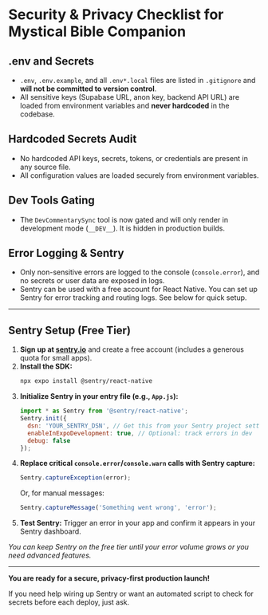 # Security & Privacy Checklist for Mystical Bible Companion

## .env and Secrets
- `.env`, `.env.example`, and all `.env*.local` files are listed in `.gitignore` and **will not be committed to version control**.
- All sensitive keys (Supabase URL, anon key, backend API URL) are loaded from environment variables and **never hardcoded** in the codebase.

## Hardcoded Secrets Audit
- No hardcoded API keys, secrets, tokens, or credentials are present in any source file.
- All configuration values are loaded securely from environment variables.

## Dev Tools Gating
- The `DevCommentarySync` tool is now gated and will only render in development mode (`__DEV__`). It is hidden in production builds.

## Error Logging & Sentry
- Only non-sensitive errors are logged to the console (`console.error`), and no secrets or user data are exposed in logs.
- Sentry can be used with a free account for React Native. You can set up Sentry for error tracking and routing logs. See below for quick setup.

---

## Sentry Setup (Free Tier)

1. **Sign up at [sentry.io](https://sentry.io/)** and create a free account (includes a generous quota for small apps).
2. **Install the SDK:**
   ```sh
   npx expo install @sentry/react-native
   ```
3. **Initialize Sentry in your entry file (e.g., `App.js`):**
   ```js
   import * as Sentry from '@sentry/react-native';
   Sentry.init({
     dsn: 'YOUR_SENTRY_DSN', // Get this from your Sentry project settings
     enableInExpoDevelopment: true, // Optional: track errors in dev
     debug: false
   });
   ```
4. **Replace critical `console.error`/`console.warn` calls with Sentry capture:**
   ```js
   Sentry.captureException(error);
   ```
   Or, for manual messages:
   ```js
   Sentry.captureMessage('Something went wrong', 'error');
   ```
5. **Test Sentry:**
   Trigger an error in your app and confirm it appears in your Sentry dashboard.

*You can keep Sentry on the free tier until your error volume grows or you need advanced features.*

---

**You are ready for a secure, privacy-first production launch!**

If you need help wiring up Sentry or want an automated script to check for secrets before each deploy, just ask.
